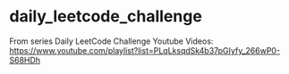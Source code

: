 # daily_leetcode_challenge
From series Daily LeetCode Challenge
Youtube Videos: https://www.youtube.com/playlist?list=PLqLksqdSk4b37pGIyfy_266wP0-S68HDh
